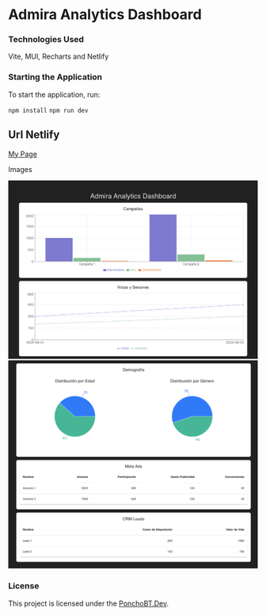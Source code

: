 # Admira Analytics Dashboard

### Technologies Used
Vite,
MUI,
Recharts and 
Netlify

### Starting the Application
To start the application, run:

`npm install`
`npm run dev`

## Url Netlify

[My Page](https://superlative-panda-ada85f.netlify.app/)

 Images

![This is an alt text.](./src/assets/image1.png)
![This is an alt text.](./src/assets/image2.png)


### License
This project is licensed under the [PonchoBT.Dev](LICENSE).

 
